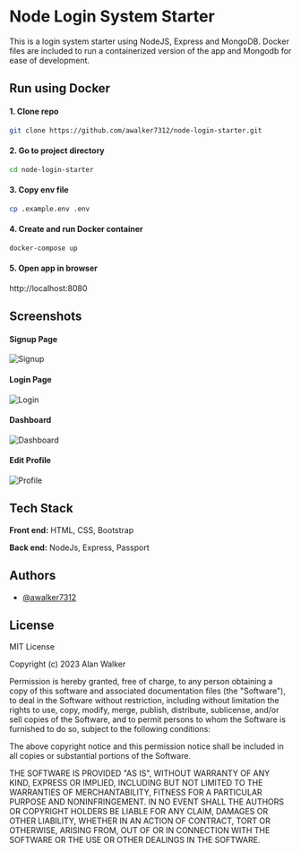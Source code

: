 
# Node Login System Starter

This is a login system starter using NodeJS, Express and MongoDB. Docker files are included to run a containerized version of the app and Mongodb for ease of development.


## Run using Docker

#### 1. Clone repo
```bash
git clone https://github.com/awalker7312/node-login-starter.git
```

#### 2. Go to project directory
```bash
cd node-login-starter
```

#### 3. Copy env file
```bash
cp .example.env .env
```

#### 4. Create and run Docker container
```bash
docker-compose up
```

#### 5. Open app in browser
http://localhost:8080


## Screenshots

#### Signup Page
![Signup](screenshots/signup.png "Signup Page")

#### Login Page
![Login](screenshots/login.png "Login Page")

#### Dashboard
![Dashboard](screenshots/dashboard.png "Dashboard")

#### Edit Profile
![Profile](screenshots/profile.png "Edit Profile")


## Tech Stack

**Front end:** HTML, CSS, Bootstrap

**Back end:** NodeJs, Express, Passport


## Authors

- [@awalker7312](https://github.com/awalker7312)


## License

MIT License

Copyright (c) 2023 Alan Walker

Permission is hereby granted, free of charge, to any person obtaining a copy
of this software and associated documentation files (the "Software"), to deal
in the Software without restriction, including without limitation the rights
to use, copy, modify, merge, publish, distribute, sublicense, and/or sell
copies of the Software, and to permit persons to whom the Software is
furnished to do so, subject to the following conditions:

The above copyright notice and this permission notice shall be included in all
copies or substantial portions of the Software.

THE SOFTWARE IS PROVIDED "AS IS", WITHOUT WARRANTY OF ANY KIND, EXPRESS OR
IMPLIED, INCLUDING BUT NOT LIMITED TO THE WARRANTIES OF MERCHANTABILITY,
FITNESS FOR A PARTICULAR PURPOSE AND NONINFRINGEMENT. IN NO EVENT SHALL THE
AUTHORS OR COPYRIGHT HOLDERS BE LIABLE FOR ANY CLAIM, DAMAGES OR OTHER
LIABILITY, WHETHER IN AN ACTION OF CONTRACT, TORT OR OTHERWISE, ARISING FROM,
OUT OF OR IN CONNECTION WITH THE SOFTWARE OR THE USE OR OTHER DEALINGS IN THE
SOFTWARE.
